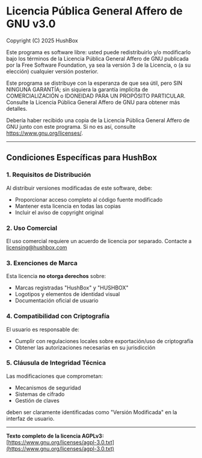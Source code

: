 # Licencia Pública General Affero de GNU v3.0

Copyright (C) 2025 HushBox

Este programa es software libre: usted puede redistribuirlo y/o modificarlo bajo los términos de la Licencia Pública General Affero de GNU publicada por la Free Software Foundation, ya sea la versión 3 de la Licencia, o (a su elección) cualquier versión posterior.

Este programa se distribuye con la esperanza de que sea útil, pero SIN NINGUNA GARANTÍA; sin siquiera la garantía implícita de COMERCIALIZACIÓN o IDONEIDAD PARA UN PROPÓSITO PARTICULAR. Consulte la Licencia Pública General Affero de GNU para obtener más detalles.

Debería haber recibido una copia de la Licencia Pública General Affero de GNU junto con este programa. Si no es así, consulte <https://www.gnu.org/licenses/>.

---

## Condiciones Específicas para HushBox

### 1. Requisitos de Distribución
Al distribuir versiones modificadas de este software, debe:
- Proporcionar acceso completo al código fuente modificado
- Mantener esta licencia en todas las copias
- Incluir el aviso de copyright original

### 2. Uso Comercial
El uso comercial requiere un acuerdo de licencia por separado. Contacte a licensing@hushbox.com

### 3. Exenciones de Marca
Esta licencia **no otorga derechos** sobre:
- Marcas registradas "HushBox" y "HUSHBOX"
- Logotipos y elementos de identidad visual
- Documentación oficial de usuario

### 4. Compatibilidad con Criptografía
El usuario es responsable de:
- Cumplir con regulaciones locales sobre exportación/uso de criptografía
- Obtener las autorizaciones necesarias en su jurisdicción

### 5. Cláusula de Integridad Técnica
Las modificaciones que comprometan:
- Mecanismos de seguridad
- Sistemas de cifrado
- Gestión de claves

deben ser claramente identificadas como "Versión Modificada" en la interfaz de usuario.

---

**Texto completo de la licencia AGPLv3:**  
[https://www.gnu.org/licenses/agpl-3.0.txt](https://www.gnu.org/licenses/agpl-3.0.txt)
